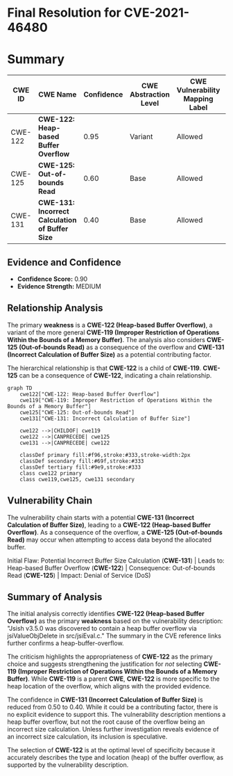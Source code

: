# Final Resolution for CVE-2021-46480

# Summary
| CWE ID | CWE Name | Confidence | CWE Abstraction Level | CWE Vulnerability Mapping Label | CWE-Vulnerability Mapping Notes |
|---|---|---|---|---|---|
| CWE-122 | **CWE-122: Heap-based Buffer Overflow** | 0.95 | Variant | Allowed | Primary **CWE** |
| CWE-125 | **CWE-125: Out-of-bounds Read** | 0.60 | Base | Allowed | Secondary Candidate **CWE** |
| CWE-131 | **CWE-131: Incorrect Calculation of Buffer Size** | 0.40 | Base | Allowed | Secondary Candidate **CWE** |

## Evidence and Confidence

*   **Confidence Score:** 0.90
*   **Evidence Strength:** MEDIUM

## Relationship Analysis
The primary **weakness** is a **CWE-122 (Heap-based Buffer Overflow)**, a variant of the more general **CWE-119 (Improper Restriction of Operations Within the Bounds of a Memory Buffer)**. The analysis also considers **CWE-125 (Out-of-bounds Read)** as a consequence of the overflow and **CWE-131 (Incorrect Calculation of Buffer Size)** as a potential contributing factor.

The hierarchical relationship is that **CWE-122** is a child of **CWE-119**. **CWE-125** can be a consequence of **CWE-122**, indicating a chain relationship.

```mermaid
graph TD
    cwe122["CWE-122: Heap-based Buffer Overflow"]
    cwe119["CWE-119: Improper Restriction of Operations Within the Bounds of a Memory Buffer"]
    cwe125["CWE-125: Out-of-bounds Read"]
    cwe131["CWE-131: Incorrect Calculation of Buffer Size"]

    cwe122 -->|CHILDOF| cwe119
    cwe122 -->|CANPRECEDE| cwe125
    cwe131 -->|CANPRECEDE| cwe122
    
    classDef primary fill:#f96,stroke:#333,stroke-width:2px
    classDef secondary fill:#69f,stroke:#333
    classDef tertiary fill:#9e9,stroke:#333
    class cwe122 primary
    class cwe119,cwe125, cwe131 secondary
```

## Vulnerability Chain
The vulnerability chain starts with a potential **CWE-131 (Incorrect Calculation of Buffer Size)**, leading to a **CWE-122 (Heap-based Buffer Overflow)**. As a consequence of the overflow, a **CWE-125 (Out-of-bounds Read)** may occur when attempting to access data beyond the allocated buffer.

Initial Flaw: Potential Incorrect Buffer Size Calculation (**CWE-131**)
|
Leads to: Heap-based Buffer Overflow (**CWE-122**)
|
Consequence: Out-of-bounds Read (**CWE-125**)
|
Impact: Denial of Service (DoS)

## Summary of Analysis
The initial analysis correctly identifies **CWE-122 (Heap-based Buffer Overflow)** as the primary **weakness** based on the vulnerability description: "Jsish v3.5.0 was discovered to contain a heap buffer overflow via jsiValueObjDelete in src/jsiEval.c." The summary in the CVE reference links further confirms a heap-buffer-overflow.

The criticism highlights the appropriateness of **CWE-122** as the primary choice and suggests strengthening the justification for *not* selecting **CWE-119 (Improper Restriction of Operations Within the Bounds of a Memory Buffer)**. While **CWE-119** is a parent **CWE**, **CWE-122** is more specific to the heap location of the overflow, which aligns with the provided evidence.

The confidence in **CWE-131 (Incorrect Calculation of Buffer Size)** is reduced from 0.50 to 0.40. While it could be a contributing factor, there is no explicit evidence to support this. The vulnerability description mentions a heap buffer overflow, but not the root cause of the overflow being an incorrect size calculation. Unless further investigation reveals evidence of an incorrect size calculation, its inclusion is speculative.

The selection of **CWE-122** is at the optimal level of specificity because it accurately describes the type and location (heap) of the buffer overflow, as supported by the vulnerability description.